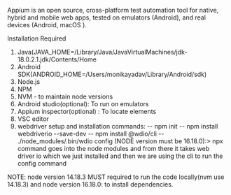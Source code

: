 Appium is an open source, cross-platform test automation tool for native, hybrid and mobile web apps, tested on emulators (Android), and real devices (Android, macOS ).

Installation Required
1. Java(JAVA_HOME=/Library/Java/JavaVirtualMachines/jdk-18.0.2.1.jdk/Contents/Home
2. Android SDK(ANDROID_HOME=/Users/monikayadav/Library/Android/sdk)
3. Node.js 
4. NPM 
5. NVM - to maintain node versions
6. Android studio(optional): To run on emulators
7. Appium inspector(optional) : To locate elements 
8. VSC editor
9. webdriver setup and installation commands:
-- npm init
-- npm install webdriverio --save-dev
-- npm install @wdio/cli
-- ./node_modules/.bin/wdio config (NODE version must be 16.18.0):> npx command goes into the node modules and from there it takes web driver io which we just installed and then we are using the cli to run the config command

NOTE: node version 14.18.3 MUST required to run the code locally(nvm use 14.18.3) and node version 16.18.0: to install dependencies. 
